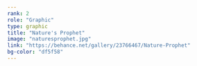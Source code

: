 ```yaml
---
rank: 2
role: "Graphic"
type: graphic
title: "Nature's Prophet"
image: "naturesprophet.jpg"
link: "https://behance.net/gallery/23766467/Nature-Prophet"
bg-color: "df5f58"
---
```

